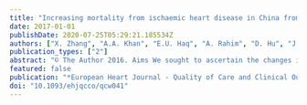```yaml
---
title: "Increasing mortality from ischaemic heart disease in China from 2004 to 2010: Disproportionate rise in rural areas and elderly subjects. 438 million person-years follow-up"
date: 2017-01-01
publishDate: 2020-07-25T05:29:21.185534Z
authors: ["X. Zhang", "A.A. Khan", "E.U. Haq", "A. Rahim", "D. Hu", "J. Attia", "C. Oldmeadow", "X. Ma", "R. Ding", "A.J. Boyle"]
publication_types: ["2"]
abstract: "© The Author 2016. Aims We sought to ascertain the changes in mortality from ischaemic heart disease (IHD) from 2004 to 2010 in China as the sheer size of China's population makes disease patterns relevant globally. Methods and results Data on IHD mortality were obtained from the Chinese Centre for Disease Control and Prevention National Disease Surveillance Point System, which includes 161 counties and a population of over 73 million-a representative sample of over 6% of the entire population of China. Both crude and World Health Organization (WHO)-standardized IHD mortality increased, in both men and women and in both urban and rural locations, during the study period, demonstrating the effect of urbanization, economic growth, and epidemiological transition on cardiovascular health. WHO-standardized IHD mortality increased for rural males by 9.2% per year (95% CI: 6.7 - 11.7%; P, 0.0001), and the trend was statistically significantly higher (P ¼ 0.0001) than in urban males by 6.4% per year (95% CI: 3 - 10%; P ¼ 0.02). WHO-standardized IHD mortality rate increased for rural females by 7.0% per year (95% CI: 4.6 - 9.4%; P, 0.0001); this was statistically significantly higher than urban females by 4.3% per year (95% CI: 1 - 8%; P ¼ 0.02). The age group over 80 years showed the greatest increase in IHD mortality. Conclusions Mortality from IHD is increasing in China, in contrast to decreasing in other countries. This is largely driven by increasing IHD mortality in rural areas and subjects over 80 years old. This needs urgent attention by public health workers and policymakers."
featured: false
publication: "*European Heart Journal - Quality of Care and Clinical Outcomes*"
doi: "10.1093/ehjqcco/qcw041"
---
```


